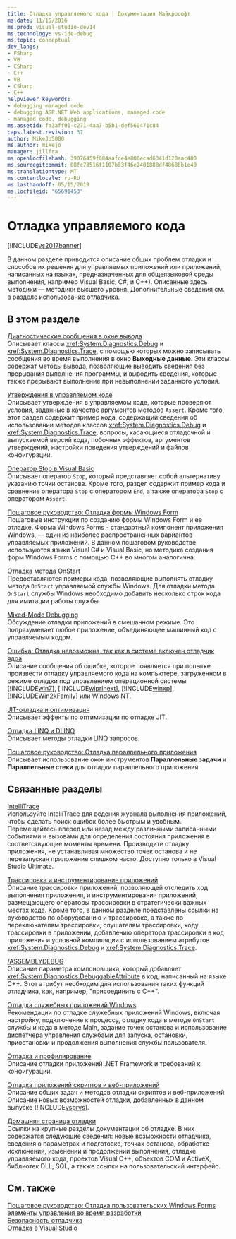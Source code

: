 ```yaml
---
title: Отладка управляемого кода | Документация Майкрософт
ms.date: 11/15/2016
ms.prod: visual-studio-dev14
ms.technology: vs-ide-debug
ms.topic: conceptual
dev_langs:
- FSharp
- VB
- CSharp
- C++
- VB
- CSharp
- C++
helpviewer_keywords:
- debugging managed code
- debugging ASP.NET Web applications, managed code
- managed code, debugging
ms.assetid: fa3aff01-c271-4aa7-b5b1-def560471c84
caps.latest.revision: 37
author: MikeJo5000
ms.author: mikejo
manager: jillfra
ms.openlocfilehash: 39076459f684aafce4e800ecad6341d120aac480
ms.sourcegitcommit: 08fc78516f1107b83f46e2401888df4868bb1e40
ms.translationtype: MT
ms.contentlocale: ru-RU
ms.lasthandoff: 05/15/2019
ms.locfileid: "65691453"
---
```

# <a name="debugging-managed-code"></a>Отладка управляемого кода
[!INCLUDE[vs2017banner](../includes/vs2017banner.md)]

В данном разделе приводится описание общих проблем отладки и способов их решения для управляемых приложений или приложений, написанных на языках, предназначенных для общеязыковой среды выполнения, например Visual Basic, C#, и C++). Описанные здесь методики — методики высшего уровня. Дополнительные сведения см. в разделе [использование отладчика](../debugger/debugger-basics.md).  
  
## <a name="in-this-section"></a>В этом разделе  
 [Диагностические сообщения в окне вывода](../debugger/diagnostic-messages-in-the-output-window.md)  
 Описывает классы <xref:System.Diagnostics.Debug> и <xref:System.Diagnostics.Trace>, с помощью которых можно записывать сообщения во время выполнения в окно **Выходные данные**. Эти классы содержат методы вывода, позволяющие выводить сведения без прерывания выполнения программы, и выводить сведения, которые также прерывают выполнение при невыполнении заданного условия.  
  
 [Утверждения в управляемом коде](../debugger/assertions-in-managed-code.md)  
 Описывает утверждения в управляемом коде, которые проверяют условия, заданные в качестве аргументов методов `Assert`. Кроме того, этот раздел содержит пример кода, содержащий сведения об использовании методов классов <xref:System.Diagnostics.Debug> и <xref:System.Diagnostics.Trace>, вопросы, касающиеся отладочной и выпускаемой версий кода, побочных эффектов, аргументов утверждений, настройки поведения утверждений и файлов конфигурации.  
  
 [Оператор Stop в Visual Basic](../debugger/stop-statements-in-visual-basic.md)  
 Описывает оператор `Stop`, который представляет собой альтернативу указанию точки останова. Кроме того, раздел содержит пример кода и сравнение оператора `Stop` с оператором `End`, а также оператора `Stop` с оператором `Assert`.  
  
 [Пошаговое руководство: Отладка формы Windows Form](../debugger/walkthrough-debugging-a-windows-form.md)  
 Пошаговые инструкции по созданию формы Windows Form и ее отладке. Форма Windows Forms - стандартный компонент приложения Windows, — один из наиболее распространенных вариантов управляемых приложений. В данном пошаговом руководстве используются языки Visual C# и Visual Basic, но методика создания форм Windows Forms с помощью C++ во многом аналогична.  
  
 [Отладка метода OnStart](../debugger/how-to-debug-the-onstart-method.md)  
 Предоставляются примеры кода, позволяющие выполнять отладку метода `OnStart` управляемой службы Windows. Для отладки метода `OnStart` службы Windows необходимо добавить несколько строк кода для имитации работы службы.  
  
 [Mixed-Mode Debugging](../debugger/debugging-mixed-mode-applications.md)  
 Обсуждение отладки приложений в смешанном режиме. Это подразумевает любое приложение, объединяющее машинный код с управляемым кодом.  
  
 [Ошибка: Отладка невозможна, так как в системе включен отладчик ядра](../debugger/error-debugging-isn-t-possible-because-a-kernel-debugger-is-enabled-on-the-system.md)  
 Описание сообщения об ошибке, которое появляется при попытке произвести отладку управляемого кода на компьютере, загруженном в режиме отладки под управлением операционной системы [!INCLUDE[win7](../includes/win7-md.md)], [!INCLUDE[wiprlhext](../includes/wiprlhext-md.md)], [!INCLUDE[winxp](../includes/winxp-md.md)], [!INCLUDE[Win2kFamily](../includes/win2kfamily-md.md)] или Windows NT.  
  
 [JIT-отладка и оптимизация](../debugger/jit-optimization-and-debugging.md)  
 Описывает эффекты по оптимизации по отладке JIT.  
  
 [Отладка LINQ и DLINQ](../debugger/debugging-linq.md)  
 Описывает методы отладки LINQ запросов.  
  
 [Пошаговое руководство: Отладка параллельного приложения](../debugger/walkthrough-debugging-a-parallel-application.md)  
 Описывает использование окон инструментов **Параллельные задачи** и **Параллельные стеки** для отладки параллельного приложения.  
  
## <a name="related-sections"></a>Связанные разделы  
 [IntelliTrace](../debugger/intellitrace.md)  
 Используйте IntelliTrace для ведения журнала выполнения приложений, чтобы сделать поиск ошибок более быстрым и удобным. Перемещайтесь вперед или назад между различными записанными событиями и вызовами для определения состояния приложения в соответствующие моменты времени. Производите отладку приложения, не устанавливая множество точек останова и не перезапуская приложение слишком часто. Доступно только в Visual Studio Ultimate.  
  
 [Трассировка и инструментирование приложений](https://msdn.microsoft.com/library/773b6fc4-9013-4322-b728-5dec7a72e743)  
 Описание трассировки приложений, позволяющей отследить ход выполнения приложения, и инструментирования приложений, размещающего операторы трассировки в стратегически важных местах кода. Кроме того, в данном разделе представлены ссылки на руководство по оборудованию и трассировке, а также по переключателям трассировки, слушателям трассировки, коду трассировки в приложении, добавлению оператора трассировки в код приложения и условной компиляции с использованием атрибутов <xref:System.Diagnostics.Debug> и <xref:System.Diagnostics.Trace>.  
  
 [/ASSEMBLYDEBUG](https://msdn.microsoft.com/library/94443af3-470c-41d7-83a0-7434563d7982)  
 Описание параметра компоновщика, который добавляет <xref:System.Diagnostics.DebuggableAttribute> в код, написанный на языке C++. Этот атрибут необходим для использования таких функций отладчика, как, например, "присоединить с C++".  
  
 [Отладка служебных приложений Windows](https://msdn.microsoft.com/library/63ab0800-0f05-4f1e-88e6-94c73fd920a2)  
 Рекомендации по отладке служебных приложений Windows, включая настройку, подключение к процессу, отладку кода в методе `OnStart` службы и кода в методе Main, задание точек останова и использование диспетчера управления службами для запуска, остановки, приостановки и продолжения выполнения службы пользователя.  
  
 [Отладка и профилирование](https://msdn.microsoft.com/library/4a04863e-2475-46f4-bc3f-3c11510c2a4b)  
 Описание отладки приложений .NET Framework и требований к конфигурации.  
  
 [Отладка приложений скриптов и веб-приложений](../debugger/debugging-web-applications-and-script.md)  
 Описание общих задач и методов отладки скриптов и веб-приложений.  
 Описание новых возможностей отладки, добавленных в данном выпуске [!INCLUDE[vsprvs](../includes/vsprvs-md.md)].  
  
 [Домашняя страница отладки](../debugger/debugging-in-visual-studio.md)  
 Ссылки на крупные разделы документации об отладке. В них содержатся следующие сведения: новые возможности отладчика, сведения о параметрах и подготовке, точках останова, обработке исключений, изменении и продолжении выполнения, отладке управляемого кода, проектов Visual C++, объектов COM и ActiveX, библиотек DLL, SQL, а также ссылки на пользовательский интерфейс.  
  
## <a name="see-also"></a>См. также  
 [Пошаговое руководство: Отладка пользовательских Windows Forms элементы управления во время разработки](https://msdn.microsoft.com/library/1fd83ccd-3798-42fc-85a3-6cba99467387)   
 [Безопасность отладчика](../debugger/debugger-security.md)   
 [Отладка в Visual Studio](../debugger/debugging-in-visual-studio.md)
